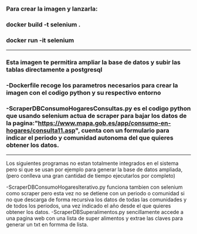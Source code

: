 ### Para crear la imagen y lanzarla:
### docker build -t selenium .
### docker run -it selenium  
_________________________________________________________________________________________________________________________________________________________________________

### Esta imagen te permitira ampliar la base de datos y subir las tablas directamente a postgresql
### -Dockerfile recoge los parametros necesarios para crear la imagen con el codigo python y su respectivo entorno
### -ScraperDBConsumoHogaresConsultas.py es el codigo python que usando selenium actua de scraper para bajar los datos de la pagina:"https://www.mapa.gob.es/app/consumo-en-hogares/consulta11.asp", cuenta con un formulario para indicar el periodo y comunidad autonoma del que quieres obtener los datos.

______________________________________________________________________________________________________________________________

Los siguientes programas no estan totalmente integrados en el sistema pero si que se usan por ejemplo para generar la base de datos ampliada, (pero conlleva una gran cantidad de tiempo ejecutarlos por completo)

-ScraperDBConsumoHogaresIterativo.py funciona tambien con selenium como scraper pero esta vez no se detiene con un periodo o comunidad si no que descarga de forma recursiva los datos de todas las comunidades y de todos los periodos, una vez indicado el año desde el que quieres obtener los datos.
-ScraperDBSuperalimentos.py sencillamente accede a una pagina web con una lista de super alimentos y extrae las claves para generar un txt en formma de lista.
